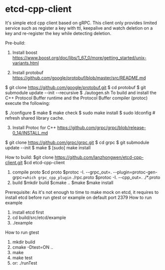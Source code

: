 # etcd-cpp-client
It's simple etcd cpp client based on gRPC. This client only provides limited service such as register a key with ttl, keepalive and watch deletion on a key and re-register the key while detecting deletion.

Pre-build:
1. Install boost
https://www.boost.org/doc/libs/1_67_0/more/getting_started/unix-variants.html

2. Install protobuf
https://github.com/google/protobuf/blob/master/src/README.md

$ git clone https://github.com/google/protobuf.git
$ cd protobuf
$ git submodule update --init --recursive
$ ./autogen.sh
To build and install the C++ Protocol Buffer runtime and the Protocol Buffer compiler (protoc) execute the following:

$ ./configure
$ make
$ make check
$ sudo make install
$ sudo ldconfig # refresh shared library cache.

3. Install Protoc for C++
https://github.com/grpc/grpc/blob/release-0_14/INSTALL.md

$ git clone https://github.com/grpc/grpc.git
$ cd grpc
$ git submodule update --init
$ make
$ [sudo] make install

How to build:
$git clone https://github.com/lanzhongwen/etcd-cpp-client.git
$cd etcd-cpp-client
1. compile proto
$cd proto
$protoc -I. --grpc_out=. --plugin=protoc-gen-grpc=`which grpc_cpp_plugin` ./rpc.proto
$protoc -I. --cpp_out=. ./*.proto
2. build
$mkdir build
$cmake ..
$make
$make install

Prerequisite:
As it's not enough to time to make mock on etcd, it requires to install etcd before run gtest or example on default port 2379
How to run example
1. install etcd first
2. cd build/src/etcd/example
3. ./example

How to run gtest
1. mkdir build
2. cmake -Dtest=ON ..
3. make
4. make test
5. or: ./runTest
